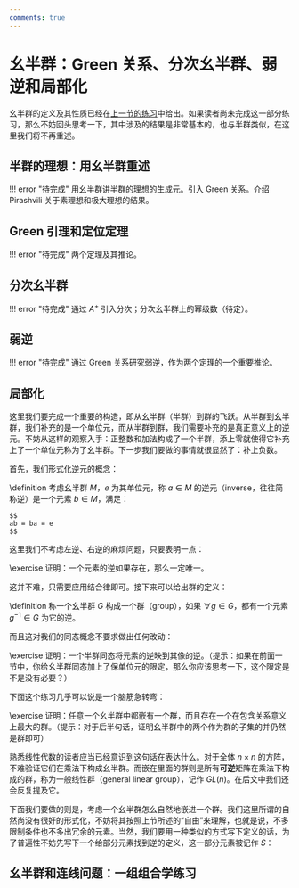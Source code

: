 ```yaml
---
comments: true
---
```


# 幺半群：Green 关系、分次幺半群、弱逆和局部化

幺半群的定义及其性质已经在[上一节的练习](../01/#_5)中给出。如果读者尚未完成这一部分练习，那么不妨回头思考一下，其中涉及的结果是非常基本的，也与半群类似，在这里我们将不再重述。

## 半群的理想：用幺半群重述

!!! error "待完成"
    用幺半群讲半群的理想的生成元。引入 Green 关系。介绍 Pirashvili 关于素理想和极大理想的结果。

## Green 引理和定位定理

!!! error "待完成"
    两个定理及其推论。

## 分次幺半群

!!! error "待完成"
    通过 $A^+$ 引入分次；分次幺半群上的幂级数（待定）。

## 弱逆

!!! error "待完成"
    通过 Green 关系研究弱逆，作为两个定理的一个重要推论。

## 局部化

这里我们要完成一个重要的构造，即从幺半群（半群）到群的飞跃。从半群到幺半群，我们补充的是一个单位元，而从半群到群，我们需要补充的是真正意义上的逆元。不妨从这样的观察入手：正整数和加法构成了一个半群，添上零就使得它补充上了一个单位元称为了幺半群。下一步我们要做的事情就很显然了：补上负数。

首先，我们形式化逆元的概念：

\definition
    考虑幺半群 $M$，$e$ 为其单位元，称 $a \in M$ 的逆元（inverse，往往简称逆）是一个元素 $b \in M$，满足：

    $$
    ab = ba = e
    $$

这里我们不考虑左逆、右逆的麻烦问题，只要表明一点：

\exercise
    证明：一个元素的逆如果存在，那么一定唯一。

这并不难，只需要应用结合律即可。接下来可以给出群的定义：

\definition
    称一个幺半群 $G$ 构成一个群（group），如果 $\forall g \in G$，都有一个元素 $g^{-1} \in G$ 为它的逆。

而且这对我们的同态概念不要求做出任何改动：

\exercise
    证明：一个半群同态将元素的逆映到其像的逆。（提示：如果在前面一节中，你给幺半群同态加上了保单位元的限定，那么你应该思考一下，这个限定是不是没有必要？）

下面这个练习几乎可以说是一个脑筋急转弯：

\exercise
    证明：任意一个幺半群中都嵌有一个群，而且存在一个在包含关系意义上最大的群。（提示：对于后半句话，证明幺半群中的两个作为群的子集的并仍然是群即可）

熟悉线性代数的读者应当已经意识到这句话在表达什么。对于全体 $n \times n$ 的方阵，不难验证它们在乘法下构成幺半群。而嵌在里面的群则是所有**可逆**矩阵在乘法下构成的群，称为一般线性群（general linear group），记作 $GL(n)$。在后文中我们还会反复提及它。

下面我们要做的则是，考虑一个幺半群怎么自然地嵌进一个群。我们这里所谓的自然尚没有很好的形式化，不妨将其按照上节所述的“自由”来理解，也就是说，不多限制条件也不多出冗余的元素。当然，我们要用一种类似的方式写下定义的话，为了普遍性不妨先写下一个给部分元素找到逆的定义，这一部分元素被记作 $S$：

## 幺半群和连线问题：一组组合学练习

